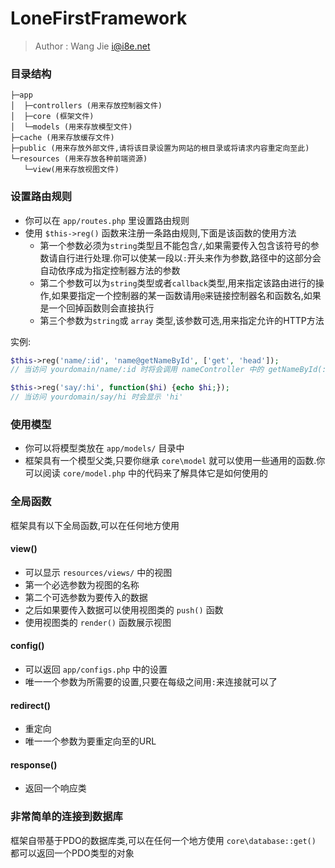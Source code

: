 LoneFirstFramework
======

> Author : Wang Jie <i@i8e.net>

### 目录结构
    ├─app
    │  ├─controllers (用来存放控制器文件)
    │  ├─core (框架文件)
    │  └─models (用来存放模型文件)
    ├─cache (用来存放缓存文件)
    ├─public (用来存放外部文件,请将该目录设置为网站的根目录或将请求内容重定向至此)
    └─resources (用来存放各种前端资源)
       └─view(用来存放视图文件)


### 设置路由规则
 - 你可以在 `app/routes.php` 里设置路由规则
 - 使用 `$this->reg()` 函数来注册一条路由规则,下面是该函数的使用方法
     - 第一个参数必须为`string`类型且不能包含`/`,如果需要传入包含该符号的参数请自行进行处理.你可以使某一段以`:`开头来作为参数,路径中的这部分会自动依序成为指定控制器方法的参数
     - 第二个参数可以为`string`类型或者`callback`类型,用来指定该路由进行的操作,如果要指定一个控制器的某一函数请用`@`来链接控制器名和函数名,如果是一个回掉函数则会直接执行
     - 第三个参数为`string`或 `array` 类型,该参数可选,用来指定允许的HTTP方法

实例:

 ```php
 $this->reg('name/:id', 'name@getNameById', ['get', 'head']);
 // 当访问 yourdomain/name/:id 时将会调用 nameController 中的 getNameById(:id) 函数

 $this->reg('say/:hi', function($hi) {echo $hi;});
 // 当访问 yourdomain/say/hi 时会显示 'hi'
 ```

### 使用模型
 - 你可以将模型类放在 `app/models/` 目录中
 - 框架具有一个模型父类,只要你继承 `core\model` 就可以使用一些通用的函数.你可以阅读 `core/model.php` 中的代码来了解具体它是如何使用的

### 全局函数
框架具有以下全局函数,可以在任何地方使用

#### view()
 - 可以显示 `resources/views/` 中的视图
 - 第一个必选参数为视图的名称
 - 第二个可选参数为要传入的数据
 - 之后如果要传入数据可以使用视图类的 `push()` 函数
 - 使用视图类的 `render()` 函数展示视图

#### config()
 - 可以返回 `app/configs.php` 中的设置
 - 唯一一个参数为所需要的设置,只要在每级之间用`:`来连接就可以了

#### redirect()
 - 重定向
 - 唯一一个参数为要重定向至的URL

#### response()
 - 返回一个响应类

### 非常简单的连接到数据库
框架自带基于PDO的数据库类,可以在任何一个地方使用 `core\database::get()` 都可以返回一个PDO类型的对象
